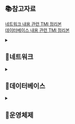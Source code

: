 <h2> 📚참고자료 </h2>

<a href="https://github.com/BACKEND-CS/backend-interview-question/blob/main/TMI/%EB%84%A4%ED%8A%B8%EC%9B%8C%ED%81%AC%20%EC%A7%88%EB%AC%B8%20TMI.md">네트워크 내용 관련 TMI 정리본</a>
<br>
<a href="https://github.com/BACKEND-CS/backend-interview-question/edit/main/TMI/%EB%8D%B0%EC%9D%B4%ED%84%B0%EB%B2%A0%EC%9D%B4%EC%8A%A4%20%EC%A7%88%EB%AC%B8%20TMI.md">데이터베이스 내용 관련 TMI 정리본</a>


<details>
  <summary><h2> 📡네트워크 </h2> </summary>
  
  <details>
  <summary> 웹 통신의 큰 흐름: https://www.google.com/ 을 접속할 때 일어나는 일</summary>
  
    1. 입력한 도메인 주소에 해당하는 서버의 IP주소를 알기 위해 첫번째로 캐싱된 데이터가 있는지 확인한다.
    2. 캐싱된 데이터가 없다면 DNS 서버에서 해당 도메인에 매핑되는 IP 주소가 검색될 때까지 반복적 질의 요청을 진행합니다.
    3. 신뢰할수 있는 연결을 위해 TCP 프로토콜을 이용해 3-way handshake 과정을 진행합니다.
    4. 브라우저가 서버에 HTTP/GET 요청을 보내고, 서버는 해당하는 리소스를 응답하면 브라우저는 리소스를 렌더링해서 클라이언트에게 보여줍니다.
    
  </details>
  
  <details>
  <summary> TCP와 UDP의 차이점에 대해서 설명해보세요.</summary>
  
    - TCP
      1. 가상 회선 방식의 연결 지향형 프로토콜(3/4-way handshake)
      2. 전송 순서 보장
      3. 흐름 제어, 혼잡 제어를 통한 데이터 처리 속도, 패킷 수 조절
      4. 높은 신뢰성 보장
      5. 속도 느림
     
    - UDP
      1. 데이터그램 방식의 비연결형 서비스
      2. 전송 순서 미보장
      3. 데이터 수신 여부 미확인
      4. 신뢰성이 낮음
      5. TCP보다 속도 빠름

  </details>
  
  <details>
  <summary> TCP 3, 4 way handshake에 대해서 설명해보세요.</summary>
  
    TCP 3way handshake는 SYN, ACK 패킷을 주고받으며 가상회선을 수립하는 단계입니다. 
    클라이언트는 서버에 요청을 전송할 수 있는지, 서버는 클라이언트에게 응답을 전송할 수 있는지 확인하는 과정입니다. 
    
    TCP 4way handshake는 ACK, FIN 패킷을 주고받으며, TCP연결을 해제하는 단계입니다.
    단, 서버에서 소켓이 닫혔다고 통지해도 클라이언트 측에서는 일정시간 대기하는데, 혹시나 패킷이 나중에 도착할 수 있기 때문입니다.
    
  </details>
  
  <details>
  <summary> HTTP와 HTTPS의 차이점에 대해서 설명해보세요.</summary>
 
    HTTP와 HTTPS 모두 인터넷 상에서 클라이언트와 서버가 자원을 주고 받을 때 쓰는 통신 규약입니다.
    HTTP 암호화되지 않은 텍스트 교환이고, HTTPS는 TLS/SSL 프로토콜을 사용해 데이터를 암호화하여 통신합니다.

  </details>
  
  <details>
  <summary> SSL Handshake에 대해서 설명해보세요.</summary>
  
    1. 클라이언트는 TCP 3-way handshake를 수행한 이후 데이터 전송합니다.
    2. 서버는 SSL 인증서 보냅니다.
    3. 클라이언트는 받은 SSL 인증서를 인증기관에 검증합니다.
    4. 클라이언트는 서버의 공개키를 얻을 수 있습니다.
    5. 클라이언트가 서버의 공개키로 대칭키를 암호화해서 서버에 보냅니다.
    6. 서버는 이를 개인키로 복호화하고 이후 통신은 공유된 대칭키로 암호화되어 통신합니다.

  </details>
  
  <details>
  <summary> HTTP 메서드와 이것이 하는 역할에 대해서 설명해보세요.</summary>
  
    HTTP 메서드는 클라이언트가 서버에 리소스를 요청할 때 사용하는 방법입니다.
    각 메서드는 서버에서 수행하는 특정 동작을 나타냅니다.
    대표적으로, GET/POST/PUT/DELETE가 있습니다.

    HTTP 메서드는 서버에서 어떤 동작을 수행할지를 결정하여 클라이언트와 서버 간에 명확하고 예측 가능한 상호 작용을 가능하게 합니다.

  </details>
  
  <details>
  <summary> RESTful, REST에 관한 설명</summary>
  
    REST는 각 자원에 대하여 자원의 상태에 대한 정보를 주고받는 개발방식을 말합니다.
    서버의 자원을 어떠한 방식으로 접근하도록 해야 하는지를 구체적으롬 명시한 아키텍쳐 스타일입니다.
    
    이 아키텍쳐 원칙을 잘 준수해서 설계했을 때 RESTful하다고 할 수 있습니다.

  </details>

  <details>
  <summary> OSI 7계층과 존재 이유</summary>
    
    OSI 7계층은 네트워크에서 통신이 일어나는 과정을 7단계로 나눈 것을 말합니다.
    
    통신이 일어나는 과정을 단계별로 파악하기 용이합니다.
    문제가 발생했을 때 다른 단계의 장비/소프트웨어를 건드리지 않고 문제가 발생한 단계에서 해결할 수 있습니다.
    
  </details>
  <details>
  <summary> TCP/IP 4계층</summary>
  
    TCP/IP 4계층은 TCP/IP 프로토콜 통신 과정에 초점을 맞춘 모델입니다.
    OSI 7계층에 비해 간소화된 계층 구조로 네트워크 통신의 효율성을 높이고자 하는데 그 목적이 있습니다.

  </details>
  <details>
  <summary> 웹 서버 소프트웨어(Apache, Nginx)는 OSI 7계층 중 어디서 작동하는지 설명해보세요.</summary>
  
    Web Server는 HTTP 프로토콜을 이용하여 HTML 데이터를 클라이언트에게 제공해주는 서버입니다.

    HTTP 프로토콜이란 OSI 7 계층인 응용 계층에 위치한 프로토콜로서 브라우저(클라이언트)와 서버 사이에 정보를 주고 받기 위한 프로토콜로 사용된다. 

    그렇기 때문에 웹 서버 소프트웨어인 Apache, Nginx는 OSI 7계층 중 응용 계층(Application Layer)에서 작동합니다.

  </details>

</details>

<details>
 <summary><h2> 📳데이터베이스 </h2> </summary>

  <details>
  <summary> 데이터베이스에서 인덱스를 사용하는 이유 및 장단점에 대해 설명해주세요.</summary>
     
  </details>
  
  <details>
  <summary> 트랜잭션에 대해서 설명해주세요.</summary>
     
  </details>
  
  <details>
  <summary> ACID에 대해서 설명해주세요.</summary>
     
  </details>
  
  <details>
  <summary> 트랜잭션 격리 수준(Transaction Isolation Levels)에 대해서 설명해주세요.</summary>
     
  </details>
  
  <details>
  <summary> 정규화에 대해서 설명해주세요.</summary>
     
  </details>
  
</details>


 <details>
 <summary><h2> 📳운영체제 </h2> </summary>

  <details>
  <summary> Blocking/Non-blocking & Synchronous/Asynchronous</summary>
      
    - Blocking : 호출된 함수가 자신의 작업을 다 마칠 때까지 제어권을 가지고 있고, 호출한 함수는 호출된 함수가 작업을 마무리할 때까지 기다립니다.
    - Non-blocking : 호출된 함수가 작업을 마치지 않아도 제어권을 호출한 함수에게 바로 넘겨주어 호출한 함수도 자신의 작업을 진행할 수 있습니다.
      
      -> 호출된 함수가 호출한 함수에게 제어권을 넘겨주는 유무의 차이
      
    - Synchronous : 요청 순서에 맞게 하나씩 처리하는 것을 말합니다.
    - Asynchronous : 하나의 요청이 끝나기도 전에, 다른 요청을 동시에 처리할 수 있는 것을 말합니다.
     
     -> 즉, 호출된 함수를 호출한 함수가 신경쓰는지, 호출된 함수 스스로 신경쓰는지를 동기/비동기라고 생각하면 된다.
     
  </details>
 </details>


